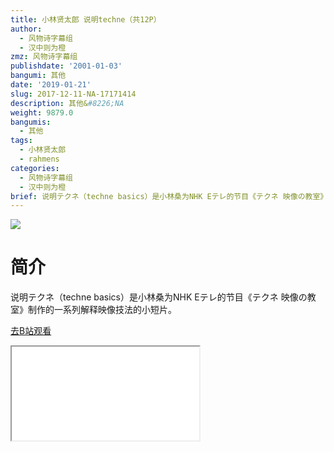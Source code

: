 ```yaml
---
title: 小林贤太郎 说明techne（共12P）
author:
  - 风物诗字幕组
  - 汉中则为橙
zmz: 风物诗字幕组
publishdate: '2001-01-03'
bangumi: 其他
date: '2019-01-21'
slug: 2017-12-11-NA-17171414
description: 其他&#8226;NA
weight: 9879.0
bangumis:
  - 其他
tags:
  - 小林贤太郎
  - rahmens
categories:
  - 风物诗字幕组
  - 汉中则为橙
brief: 说明テクネ（techne basics）是小林桑为NHK Eテレ的节目《テクネ 映像の教室》制作的一系列解释映像技法的小短片。
---
```

![](https://i.imgur.com/VWx7lId.jpg)
# 简介  
说明テクネ（techne basics）是小林桑为NHK Eテレ的节目《テクネ 映像の教室》制作的一系列解释映像技法的小短片。  

[去B站观看](https://www.bilibili.com/video/av17171414/)
<div class ="resp-container"><iframe class="testiframe" src="//player.bilibili.com/player.html?aid=17171414"", scrolling="no", allowfullscreen="true" > </iframe></div> 
